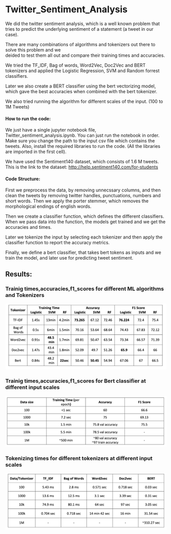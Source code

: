 # Twitter_Sentiment_Analysis

We did the twitter sentiment analysis, which is a well known problem that tries to predict the underlying sentiment of a statement (a tweet in our case).

There are many combinations of algorithms and tokenizers out there to solve this problem and we  
deided to test them all out and compare their training times and accuracies.

We tried the TF_IDF, Bag of words, Word2Vec, Doc2Vec and BERT tokenizers and applied the Logistic Regression, SVM and Random forrest classifiers.

Later we also create a BERT classifier using the bert vectorizing model, which gave the best accuracies when combined with the bert tokenizer.

We also tried running the algorithm for different scales of the input. (100 to 1M Tweets)

#### How to run the code:

We just have a single jupyter notebook file, Twitter_sentiment_analysis.ipynb. You can just run the notebook in order. Make sure you change the path to the input csv file which contains the tweets. Also, install the required libraries to run the code. (All the libraries are imported in the first cell).

We have used the Sentiment140 dataset, which consists of 1.6 M tweets. 
This is the link to the dataset: http://help.sentiment140.com/for-students

#### Code Structure:

First we preprocess the data, by removing unnecssary columns, and then clean the tweets by removing twitter handles, punctuations, numbers and short words. Then we apply the porter stemmer, which removes the morphological endings of english words.

Then we create a classifier function, which defines the different classifiers. When we pass data into the function, the models get trained and we get the accuracies and times.

Later we tokenize the input by selecting each tokenizer and then apply the classifier function to report the accuracy metrics. 

Finally, we define a bert classifier, that takes bert tokens as inputs and we train the model, and later use for predicting tweet sentiment.


## Results:

### Trainig times,accuracies,f1_scores for different ML algorithms and Tokenizers
![plot](https://github.com/prakyath-04/Twitter_Sentiment_Analysis/blob/main/Result3.png)

###  Trainig times,accuracies,f1_scores for Bert classifier at different input scales
![plot](https://github.com/prakyath-04/Twitter_Sentiment_Analysis/blob/main/Result2.png)

###  Tokenizing times for different tokenizers at different input scales
![plot](https://github.com/prakyath-04/Twitter_Sentiment_Analysis/blob/main/Result1.png)
